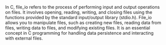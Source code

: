 In C, file_io refers to the process of performing input and output operations on files. It involves opening, reading, writing, and closing files using the functions provided by the standard input/output library (stdio.h). File_io allows you to manipulate files, such as creating new files, reading data from files, writing data to files, and modifying existing files. It is an essential concept in C programming for handling data persistence and interacting with external files.
